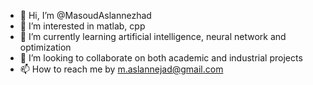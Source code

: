 - 👋 Hi, I’m @MasoudAslannezhad
- 👀 I’m interested in matlab, cpp
- 🌱 I’m currently learning artificial intelligence, neural network and optimization
- 💞️ I’m looking to collaborate on both academic and industrial projects
- 📫 How to reach me by m.aslannejad@gmail.com

<!---
MasoudAslannezhad/MasoudAslannezhad is a ✨ special ✨ repository because its `README.md` (this file) appears on your GitHub profile.
You can click the Preview link to take a look at your changes.
--->
